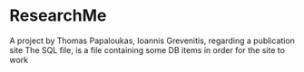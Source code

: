 # ResearchMe
A project by Thomas Papaloukas, Ioannis Grevenitis, regarding a publication site
The SQL file, is a file containing some DB items in order for the site to work
